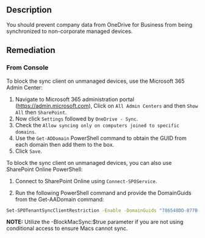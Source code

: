 ## Description

You should prevent company data from OneDrive for Business from being synchronized to non-corporate managed devices.

## Remediation

### From Console

To block the sync client on unmanaged devices, use the Microsoft 365 Admin Center:

1. Navigate to Microsoft 365 administration portal (https://admin.microsoft.com), Click on `All Admin Centers` and then `Show All` then `SharePoint`.
2. Now click `Settings` followed by `OneDrive - Sync`.
3. Check the `Allow syncing only on computers joined to specific domains`.
4. Use the `Get-ADDomain` PowerShell command to obtain the GUID from each domain then add them to the box.
5. Click `Save`.

To block the sync client on unmanaged devices, you can also use SharePoint Online PowerShell:

1. Connect to SharePoint Online using `Connect-SPOService`.

2. Run the following PowerShell command and provide the DomainGuids from the Get-AADomain command:

```bash
Set-SPOTenantSyncClientRestriction -Enable -DomainGuids "786548DD-877B-4760-A749-6B1EFBC1190A; 877564FF-877B-4760-A749-6B1EFBC1190A"
```

**NOTE:** Utilize the -BlockMacSync:$true parameter if you are not using conditional access to ensure Macs cannot sync.
